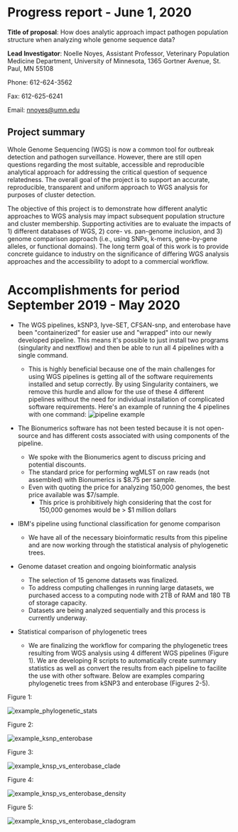 # Progress report - June 1, 2020

**Title of proposal**: How does analytic approach impact pathogen population structure when analyzing whole genome sequence data?

**Lead Investigator**:
Noelle Noyes, Assistant Professor, Veterinary Population Medicine Department, University of
Minnesota, 1365 Gortner Avenue, St. Paul, MN 55108

Phone: 612-624-3562

Fax: 612-625-6241

Email: nnoyes@umn.edu

## Project summary
Whole Genome Sequencing (WGS) is now a common tool for outbreak detection and pathogen surveillance. However, there are still open questions regarding the most suitable, accessible and reproducible analytical approach for addressing the critical question of sequence relatedness. The overall goal of the project is to support an accurate, reproducible, transparent and uniform approach to WGS analysis for purposes of cluster detection. 

The objective of this project is to demonstrate how different analytic approaches to WGS analysis may impact subsequent population structure and cluster membership. Supporting activities are to evaluate the impacts of 1) different databases of WGS, 2) core- vs. pan-genome inclusion, and 3) genome comparison approach (i.e., using SNPs, k-mers, gene-by-gene alleles, or functional domains). The long term goal of this work is to provide concrete guidance to industry on the significance of differing WGS analysis approaches and the accessibility to adopt to a commercial workflow.

# Accomplishments for period September 2019 - May 2020

* The WGS pipelines, kSNP3, lyve-SET, CFSAN-snp, and enterobase have been "containerized" for easier use and "wrapped" into our newly developed pipeline. This means it's possible to just install two programs (singularity and nextflow) and then be able to run all 4 pipelines with a single command.
  * This is highly beneficial because one of the main challenges for using WGS pipelines is getting all of the software requirements installed and setup correctly. By using Singularity containers, we remove this hurdle and allow for the use of these 4 different pipelines without the need for individual installation of complicated software requirements. Here's an example of running the 4 pipelines with one command:
![pipeline example](https://github.com/TheNoyesLab/WGS_SNP_pipelines/blob/master/docs/Misc_files/run_WGS_pipeline_image.png)
  
* The Bionumerics software has not been tested because it is not open-source and has different costs associated with using components of the pipeline.
  * We spoke with the Bionumerics agent to discuss pricing and potential discounts.
  * The standard price for performing wgMLST on raw reads (not assembled) with Bionumerics is $8.75 per sample.
  * Even with quoting the price for analyzing 150,000 genomes, the best price available was $7/sample.
    * This price is prohibitively high considering that the cost for 150,000 genomes would be > $1 million dollars
* IBM's pipeline using functional classification for genome comparison
  * We have all of the necessary bioinformatic results from this pipeline and are now working through the statistical analysis of phylogenetic trees. 
* Genome dataset creation and ongoing bioinformatic analysis
  * The selection of 15 genome datasets was finalized.
  * To address computing challenges in running large datasets, we purchased access to a computing node with 2TB of RAM and 180 TB of storage capacity.
  * Datasets are being analyzed sequentially and this process is currently underway.
* Statistical comparison of phylogenetic trees
  * We are finalizing the workflow for comparing the phylogenetic trees resulting from WGS analysis using 4 different WGS pipelines (Figure 1). We are developing R scripts to automatically create summary statistics as well as convert the results from each pipeline to facilite the use with other software. Below are examples comparing phylogenetic trees from kSNP3 and enterobase (Figures 2-5).

Figure 1:

![example_phylogenetic_stats](https://github.com/TheNoyesLab/WGS_SNP_pipelines/blob/master/docs/Misc_files/example_phylogenetic_comparisons.png)

Figure 2:

![example_ksnp_enterobase](https://github.com/TheNoyesLab/WGS_SNP_pipelines/blob/master/docs/Misc_files/example_ksnp_vs_enterobase.png)

Figure 3:

![example_knsp_vs_enterobase_clade](https://github.com/TheNoyesLab/WGS_SNP_pipelines/blob/master/docs/Misc_files/example_ksnp_vs_enterobase_clade.png)

Figure 4:

![example_knsp_vs_enterobase_density](https://github.com/TheNoyesLab/WGS_SNP_pipelines/blob/master/docs/Misc_files/example_ksnp_enterobase_density_tree.png)

Figure 5:

![example_knsp_vs_enterobase_cladogram](https://github.com/TheNoyesLab/WGS_SNP_pipelines/blob/master/docs/Misc_files/example_ksnp_enterobase_cladogram.png)



